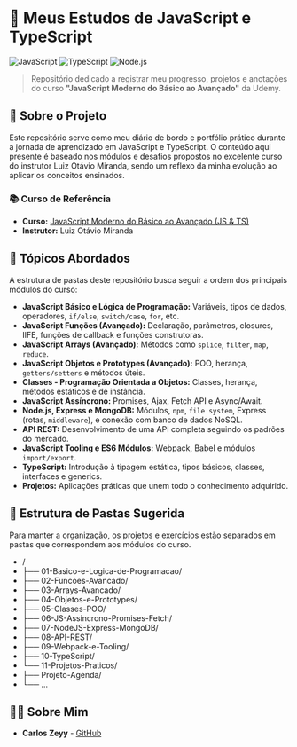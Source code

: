 # 🚀 Meus Estudos de JavaScript e TypeScript

![JavaScript](https://img.shields.io/badge/JavaScript-F7DF1E?style=for-the-badge&logo=javascript&logoColor=black)
![TypeScript](https://img.shields.io/badge/TypeScript-3178C6?style=for-the-badge&logo=typescript&logoColor=white)
![Node.js](https://img.shields.io/badge/Node.js-339933?style=for-the-badge&logo=nodedotjs&logoColor=white)

> Repositório dedicado a registrar meu progresso, projetos e anotações do curso **"JavaScript Moderno do Básico ao Avançado"** da Udemy.

## 🎯 Sobre o Projeto

Este repositório serve como meu diário de bordo e portfólio prático durante a jornada de aprendizado em JavaScript e TypeScript. O conteúdo aqui presente é baseado nos módulos e desafios propostos no excelente curso do instrutor Luiz Otávio Miranda, sendo um reflexo da minha evolução ao aplicar os conceitos ensinados.

### 📚 Curso de Referência

* **Curso:** [JavaScript Moderno do Básico ao Avançado (JS & TS)](https://www.udemy.com/course/curso-de-javascript-moderno-do-basico-ao-avancado/)
* **Instrutor:** Luiz Otávio Miranda

## 📖 Tópicos Abordados

A estrutura de pastas deste repositório busca seguir a ordem dos principais módulos do curso:

* **JavaScript Básico e Lógica de Programação:** Variáveis, tipos de dados, operadores, `if/else`, `switch/case`, `for`, etc.
* **JavaScript Funções (Avançado):** Declaração, parâmetros, closures, IIFE, funções de callback e funções construtoras.
* **JavaScript Arrays (Avançado):** Métodos como `splice`, `filter`, `map`, `reduce`.
* **JavaScript Objetos e Prototypes (Avançado):** POO, herança, `getters/setters` e métodos úteis.
* **Classes - Programação Orientada a Objetos:** Classes, herança, métodos estáticos e de instância.
* **JavaScript Assíncrono:** Promises, Ajax, Fetch API e Async/Await.
* **Node.js, Express e MongoDB:** Módulos, `npm`, `file system`, Express (rotas, `middleware`), e conexão com banco de dados NoSQL.
* **API REST:** Desenvolvimento de uma API completa seguindo os padrões do mercado.
* **JavaScript Tooling e ES6 Módulos:** Webpack, Babel e módulos `import/export`.
* **TypeScript:** Introdução à tipagem estática, tipos básicos, classes, interfaces e generics.
* **Projetos:** Aplicações práticas que unem todo o conhecimento adquirido.

## 📂 Estrutura de Pastas Sugerida

Para manter a organização, os projetos e exercícios estão separados em pastas que correspondem aos módulos do curso.

* /
* ├── 01-Basico-e-Logica-de-Programacao/
* ├── 02-Funcoes-Avancado/
* ├── 03-Arrays-Avancado/
* ├── 04-Objetos-e-Prototypes/
* ├── 05-Classes-POO/
* ├── 06-JS-Assincrono-Promises-Fetch/
* ├── 07-NodeJS-Express-MongoDB/
* ├── 08-API-REST/
* ├── 09-Webpack-e-Tooling/
* ├── 10-TypeScript/
* └── 11-Projetos-Praticos/
* ├── Projeto-Agenda/
* └── ...


## 👨‍💻 Sobre Mim

* **Carlos Zeyy** - [GitHub](https://github.com/CarlosZeyy)
